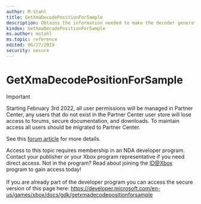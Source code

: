 ```yaml
---
author: M-Stahl
title: GetXmaDecodePositionForSample
description: Obtains the information needed to make the decoder generate audio starting at a specified sample position relative to the beginning of the specified XMA block.
kindex: GetXmaDecodePositionForSample
ms.author: mstahl
ms.topic: reference
edited: 06/27/2019
security: secure
---
```


# GetXmaDecodePositionForSample
> [!IMPORTANT]
> Starting February 3rd 2022, all user permissions will be managed in Partner Center, any users that do not exist in the Partner Center user store will lose access to forums, secure documentation, and downloads. To maintain access all users should be migrated to Partner Center. <p></p>See this <a href="https://forums.xboxlive.com/articles/132187/breaking-change-user-access-for-forums-secure-docu.html">forum article</a> for more details.  

 Access to this topic requires membership in an NDA developer program. Contact your publisher or your Xbox program representative if you need direct access. Not in the program? Read about joining the <a href="https://www.xbox.com/Developers/id">ID@Xbox</a> program to gain access today!  <br/><br/>If you are already part of the developer program you can access the secure version of this page here: <a target="_blank" href="https://developer.microsoft.com/en-us/games/xbox/docs/gdk/getxmadecodepositionforsample">https://developer.microsoft.com/en-us/games/xbox/docs/gdk/getxmadecodepositionforsample</a>